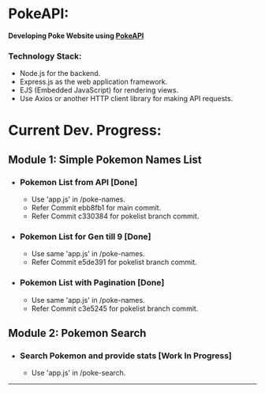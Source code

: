 # PokeAPI:

**Developing Poke Website using [PokeAPI](https://pokeapi.co/api/v2/pokemon)**  

### Technology Stack:
- Node.js for the backend.
- Express.js as the web application framework.
- EJS (Embedded JavaScript) for rendering views.
- Use Axios or another HTTP client library for making API requests.

# Current Dev. Progress:

## Module 1: Simple Pokemon Names List
- ### Pokemon List from API [Done]
    - Use 'app.js' in /poke-names.
    - Refer Commit ebb8fb1 for main commit.
    - Refer Commit c330384 for pokelist branch commit.  

- ### Pokemon List for Gen till 9 [Done]  
    - Use same 'app.js' in /poke-names.
    - Refer Commit e5de391 for pokelist branch commit.

- ### Pokemon List with Pagination [Done]  
    - Use same 'app.js' in /poke-names.
    - Refer Commit c3e5245 for pokelist branch commit.

## Module 2: Pokemon Search
- ### Search Pokemon and provide stats [Work In Progress]
    - Use 'app.js' in /poke-search.


---
